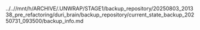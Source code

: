 ../..//mnt/h/ARCHIVE/.UNWRAP/STAGE1/backup_repository/20250803_201338_pre_refactoring/duri_brain/backup_repository/current_state_backup_20250731_093500/backup_info.md